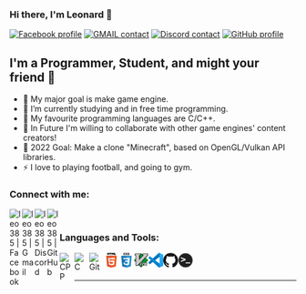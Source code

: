 ### Hi there, I'm Leonard 👋 

[![Facebook profile](https://img.shields.io/badge/Facebook-1877F2?style=for-the-badge&logo=facebook&logoColor=white)](https://www.facebook.com/leonard.wieloch/)
[![GMAIL contact](https://img.shields.io/badge/Gmail-D14836?style=for-the-badge&logo=gmail&logoColor=white)](leonsoshi@gmail.com)
[![Discord contact](https://img.shields.io/badge/Discord-7289DA?style=for-the-badge&logo=discord&logoColor=white)](https://discordapp.com/users/4331/)
[![GitHub profile](https://img.shields.io/badge/GitHub-100000?style=for-the-badge&logo=github&logoColor=white)](https://github.com/leo385)

## I'm a Programmer, Student, and might your friend 🤠

- 📌 My major goal is make game engine.
- 📖 I’m currently studying and in free time programming.
- 💎 My favourite programming languages are C/C++.
- 🎲 In Future I'm willing to collaborate with other game engines' content creators!
- 🎯 2022 Goal: Make a clone "Minecraft", based on OpenGL/Vulkan API libraries.
- ⚡ I love to playing football, and going to gym.

### Connect with me:

<img align="left" alt="leo385 | Facebook" width="22px" src="https://cdn.jsdelivr.net/npm/simple-icons@v3/icons/facebook.svg" />
<img align="left" alt="leo385 | Gmail" width="22px" src="https://cdn.jsdelivr.net/npm/simple-icons@v3/icons/gmail.svg" />
<img align="left" alt="leo385 | Discord" width="22px" src="https://cdn.jsdelivr.net/npm/simple-icons@v3/icons/discord.svg" />
<img align="left" alt="leo385 | GitHub" width="22px" src="https://cdn.jsdelivr.net/npm/simple-icons@v3/icons/github.svg" />



<br />

### Languages and Tools:

<img align="left" alt="CPP" width="26px" src="https://user-images.githubusercontent.com/30010348/143875263-46dc29b8-92ba-424c-9b19-68f8363fea16.png" />
<img align="left" alt="C" width="26px" src="https://user-images.githubusercontent.com/17773218/56295546-32a81200-60ea-11e9-8761-0b726b20fd51.png" />
<img align="left" alt="Git" width="26px" src="https://user-images.githubusercontent.com/7927596/68089633-dfed3800-fe38-11e9-893e-4efd59306bdd.png" />
<img align="left" alt="HTML5" width="26px" src="https://raw.githubusercontent.com/github/explore/80688e429a7d4ef2fca1e82350fe8e3517d3494d/topics/html/html.png" />
<img align="left" alt="CSS3" width="26px" src="https://raw.githubusercontent.com/github/explore/80688e429a7d4ef2fca1e82350fe8e3517d3494d/topics/css/css.png" />
<img align="left" alt="Vim" width="26px" src="https://raw.githubusercontent.com/github/explore/80688e429a7d4ef2fca1e82350fe8e3517d3494d/topics/vim/vim.png" />
<img align="left" alt="Visual Studio Code" width="26px" src="https://raw.githubusercontent.com/github/explore/80688e429a7d4ef2fca1e82350fe8e3517d3494d/topics/visual-studio-code/visual-studio-code.png" />
<img align="left" alt="GitHub" width="26px" src="https://raw.githubusercontent.com/github/explore/78df643247d429f6cc873026c0622819ad797942/topics/github/github.png" />
<img align="left" alt="Terminal" width="26px" src="https://raw.githubusercontent.com/github/explore/80688e429a7d4ef2fca1e82350fe8e3517d3494d/topics/terminal/terminal.png" />

<br />
<br />

---
